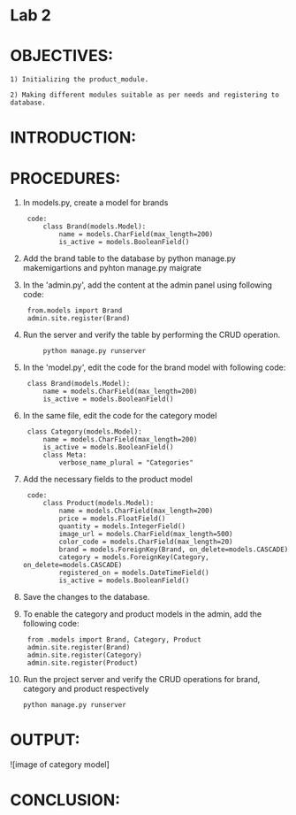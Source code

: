 # Lab 2

# OBJECTIVES:
    1) Initializing the product_module.

    2) Making different modules suitable as per needs and registering to database.

# INTRODUCTION:


# PROCEDURES:
1) In models.py, create a model for brands

        code:
            class Brand(models.Model):
                name = models.CharField(max_length=200)
                is_active = models.BooleanField()

2) Add the brand table to the database by python manage.py makemigartions and pyhton manage.py maigrate

3) In the 'admin.py', add the content at the admin panel using following code:

        from.models import Brand
        admin.site.register(Brand)

4) Run the server and verify the table by performing the CRUD operation.

            python manage.py runserver

5) In the 'model.py', edit the code for the brand model with following code:

        class Brand(models.Model):
            name = models.CharField(max_length=200)
            is_active = models.BooleanField()

6) In the same file, edit the code for the category model

        class Category(models.Model):
            name = models.CharField(max_length=200)
            is_active = models.BooleanField()
            class Meta:
                verbose_name_plural = "Categories"

7) Add the necessary fields to the product model

        code:
            class Product(models.Model):
                name = models.CharField(max_length=200)
                price = models.FloatField()
                quantity = models.IntegerField()
                image_url = models.CharField(max_length=500)
                color_code = models.CharField(max_length=20)
                brand = models.ForeignKey(Brand, on_delete=models.CASCADE)
                category = models.ForeignKey(Category, on_delete=models.CASCADE)
                registered_on = models.DateTimeField()
                is_active = models.BooleanField()

8) Save the changes to the database.

9) To enable the category and product models in the admin, add the following code:

        from .models import Brand, Category, Product
        admin.site.register(Brand)
        admin.site.register(Category)
        admin.site.register(Product)

10) Run the project server and verify the CRUD operations for brand, category and product respectively

        python manage.py runserver



# OUTPUT: 

![image of category model] 

# CONCLUSION:
